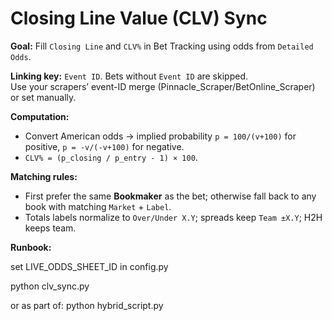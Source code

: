# Closing Line Value (CLV) Sync
**Goal:** Fill `Closing Line` and `CLV%` in Bet Tracking using odds from `Detailed Odds`.

**Linking key:** `Event ID`. Bets without `Event ID` are skipped.  
Use your scrapers’ event-ID merge (Pinnacle_Scraper/BetOnline_Scraper) or set manually.

**Computation:**
- Convert American odds → implied probability `p = 100/(v+100)` for positive, `p = -v/(-v+100)` for negative.
- `CLV% = (p_closing / p_entry - 1) × 100`.

**Matching rules:**
- First prefer the same **Bookmaker** as the bet; otherwise fall back to any book with matching `Market` + `Label`.
- Totals labels normalize to `Over/Under X.Y`; spreads keep `Team ±X.Y`; H2H keeps team.

**Runbook:**

set LIVE_ODDS_SHEET_ID in config.py

python clv_sync.py

or as part of: python hybrid_script.py

